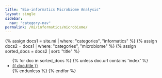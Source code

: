 ```yaml
---
title: "Bio-informatics Microbiome Analysis"
layout: single
sidebar:
  nav: "category-nav"
permalink: /mi/informatics/microbiome/
---
```


{% assign docs1 = site.mi | where: "categories", "informatics" %}
{% assign docs2 = docs1 | where: "categories", "microbiome" %}
{% assign sorted_docs = docs2 | sort: "title" %}

<ul>
  {% for doc in sorted_docs %}
    {% unless doc.url contains 'index' %}
      <li><a href="{{ doc.url }}">{{ doc.title }}</a></li>
    {% endunless %}
  {% endfor %}
</ul>
